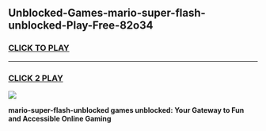 
## Unblocked-Games-mario-super-flash-unblocked-Play-Free-82o34
<h3>
<a href="https://premium76.site?title=mario-super-flash-unblocked&ref=20M">CLICK TO PLAY</a></h3>
<hr>

<h3>
<a href="https://premium76.site?title=mario-super-flash-unblocked&ref=20M">CLICK 2 PLAY</a>
  
</h3>

<a href="https://premium76.site?title=mario-super-flash-unblocked&ref=19M"><img src="https://clearcache.store/games.png"></a>


**mario-super-flash-unblocked games unblocked: Your Gateway to Fun and Accessible Online Gaming**
